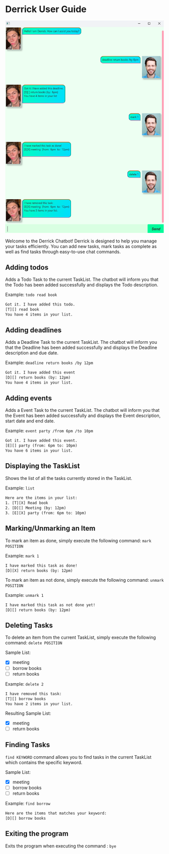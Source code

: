 # Derrick User Guide
![Description of the screenshot](Ui.png)

Welcome to the Derrick Chatbot! Derrick is designed to help you manage your tasks efficiently. 
You can add new tasks, mark tasks as complete as well as find tasks through easy-to-use chat commands.

## Adding todos
Adds a Todo Task to the current TaskList.
The chatbot will inform you that the Todo has been added successfully and displays the
Todo description.

Example: `todo read book`


```
Got it. I have added this todo.
[T][] read book
You have 4 items in your list.
```

## Adding deadlines

Adds a Deadline Task to the current TaskList.
The chatbot will inform you that the Deadline has been added successfully and displays the
Deadline description and due date.


Example: `deadline return books /by 12pm`


```
Got it. I have added this event
[D][] return books (by: 12pm)
You have 4 items in your list.
```

## Adding events

Adds a Event Task to the current TaskList.
The chatbot will inform you that the Event has been added successfully and displays the
Event description, start date and end date.


Example: `event party /from 6pm /to 10pm`


```
Got it. I have added this event.
[E][] party (from: 6pm to: 10pm)
You have 6 items in your list.
```
## Displaying the TaskList

Shows the list of all the tasks currently stored in the TaskList.

Example: `list`

```
Here are the items in your list:
1. [T][X] Read book
2. [D][] Meeting (by: 12pm)
3. [E][X] party (from: 6pm to: 10pm)
```


## Marking/Unmarking an Item

To mark an item as done, simply execute the following command: `mark POSITION`

Example: `mark 1`

```
I have marked this task as done!
[D][X] return books (by: 12pm)
```

To mark an item as not done, simply execute the following command: `unmark POSITION`

Example: `unmark 1`

```
I have marked this task as not done yet!
[D][] return books (by: 12pm)
```

## Deleting Tasks

To delete an item from the current TaskList, simply execute the following command: `delete POSITION`

Sample List:
- [x] meeting
- [ ] borrow books
- [ ] return books

Example: `delete 2`

```
I have removed this task: 
[T][] borrow books
You have 2 items in your list.
```

Resulting Sample List:
- [x] meeting
- [ ] return books

## Finding Tasks

`find KEYWORD` command allows you to find tasks in the current TaskList which contains the specific keyword.

Sample List:
- [x] meeting
- [ ] borrow books
- [ ] return books

Example: `find borrow`

```
Here are the items that matches your keyword:
[D][] borrow books
```

## Exiting the program
Exits the program when executing the command : `bye`



